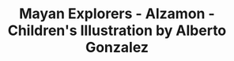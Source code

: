 ---
layout: portfolio
title: Mayan Explorers - Alzamon - Children's Illustration by Alberto Gonzalez
categories: 
    - homepage
    - illustration
pretty_category: Illustration
pretty_title: Mayan Explorers
permalink: /portfolio/illustration/mayanexplorers
masonryimage: /assets/images/portfolio/2015_i_explorersOne@400w.jpg
fullsizeimage: /assets/images/portfolio/2015_i_explorersOne@1500w.jpg
work_details:
    - Digital Illustration, 2015
    - "Tools used: Clip Studio Paint"
---